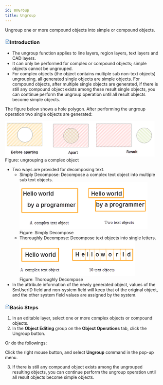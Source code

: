 ```yaml
---
id: UnGroup
title: Ungroup
---
```


Ungroup one or more compound objects into simple or compound objects.

### ![](../../../img/read.gif)Introduction

  * The ungroup function applies to line layers, region layers, text layers and CAD layers.
  * It can only be performed for complex or compound objects; simple objects cannot be ungrouped. 
  * For complex objects (the object contains multiple sub non-text objects) ungrouping, all generated single objects are simple objects. For compound objects, after multiple single objects are generated, if there is still any compound object exists among these result single objects, you can continue perform the ungroup operation until all result objects become simple objects. 

The figure below shows a hole polygon. After performing the ungroup operation two single objects are generated:

![](img-en/Apart.png)  
Figure: ungrouping a complex object  

  * Two ways are provided for decomposing text. 
    * Simply Decompose: Decompose a complex text object into multiple sub text objects.  
    ![](img-en/SimpleUnGroup.png)  
Figure: Simply Decompose  
    * Thoroughly Decompose: Decompose text objects into single letters.  
    ![](img-en/CompleteUnGroup.png)  
Figure: Thoroughly Decompose  
  * In the attribute information of the newly generated object, values of the SmUserID field and non-system field will keep that of the original object, and the other system field values are assigned by the system. 

### ![](../../../img/read.gif)Basic Steps

  1. In an editable layer, select one or more complex objects or compound objects.
  2. In the **Object Editing** group on the **Object Operations** tab, click the Ungroup button. 

Or do the followings:

Click the right mouse button, and select **Ungroup** command in the pop-up menu.

  3. If there is still any compound object exists among the ungrouped resulting objects, you can continue perform the ungroup operation until all result objects become simple objects.